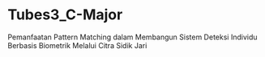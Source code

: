 # Tubes3_C-Major
Pemanfaatan Pattern Matching dalam Membangun Sistem Deteksi Individu Berbasis Biometrik Melalui Citra Sidik Jari
